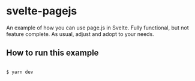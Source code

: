 # svelte-pagejs

An example of how you can use page.js in Svelte. Fully functional, but not feature complete. As usual, adjust and adopt to your needs.

## How to run this example

```bash

$ yarn dev

```
